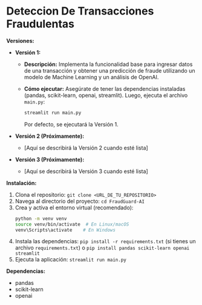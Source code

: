 # Deteccion De Transacciones Fraudulentas

**Versiones:**

* **Versión 1:**
    * **Descripción:** Implementa la funcionalidad base para ingresar datos de una transacción y obtener una predicción de fraude utilizando un modelo de Machine Learning y un análisis de OpenAI.
 
  
    * **Cómo ejecutar:** Asegúrate de tener las dependencias instaladas (pandas, scikit-learn, openai, streamlit). Luego, ejecuta el archivo `main.py`:
        ```bash
        streamlit run main.py
        ```
        Por defecto, se ejecutará la Versión 1.

* **Versión 2 (Próximamente):**
    * [Aquí se describirá la Versión 2 cuando esté lista]

* **Versión 3 (Próximamente):**
    * [Aquí se describirá la Versión 3 cuando esté lista]

**Instalación:**

1.  Clona el repositorio: `git clone <URL_DE_TU_REPOSITORIO>`
2.  Navega al directorio del proyecto: `cd FraudGuard-AI`
3.  Crea y activa el entorno virtual (recomendado):
    ```bash
    python -m venv venv
    source venv/bin/activate  # En Linux/macOS
    venv\Scripts\activate    # En Windows
    ```
4.  Instala las dependencias: `pip install -r requirements.txt` (si tienes un archivo `requirements.txt`) o `pip install pandas scikit-learn openai streamlit`
5.  Ejecuta la aplicación: `streamlit run main.py`

**Dependencias:**

* pandas
* scikit-learn
* openai
